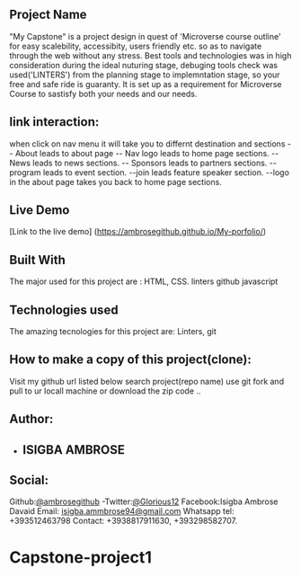 ## Project Name
"My Capstone" is a project design in quest of 'Microverse course outline' for easy scalebility, accessibity, users friendly etc. so as to navigate through the web without any stress. Best tools and technologies was in high consideration during the ideal nuturing stage, debuging tools check was used('LINTERS') from the planning stage to implemntation stage, so your free and safe ride is guaranty.
It is set up as a requirement for Microverse Course to sastisfy both your needs and our needs.
## link interaction: 
when click on nav menu it will take you to differnt destination and sections
-- About leads to about page 
-- Nav logo leads to home page sections.
-- News leads to news sections.
-- Sponsors leads to partners sections.
-- program leads to event section.
--join leads feature speaker section.
--logo in the about page  takes you back to home page sections.
## Live Demo 
[Link to the live demo] (https://ambrosegithub.github.io/My-porfolio/)

## Built With
The major used for this project are : 
HTML,
CSS.
linters
github
javascript

## Technologies used
The amazing tecnologies for this project are:
Linters,
git
 ## How to  make a copy of this project(clone):
 Visit my github url listed below
 search project(repo name)
 use git fork and pull to ur locall machine or download the zip code .. 

## Author:

- ## ISIGBA AMBROSE
 ## Social:
 Github:[@ambrosegithub](https://github.com/Ambrosegithub)
-Twitter:[@Glorious12](https:mobile.twitter.com/Glorious851)
 Facebook:Isigba Ambrose Davaid
 Email: isigba.ammbrose94@gmail.com
 Whatsapp tel: +393512463798
 Contact: +3938817911630, +393298582707.
 
# Capstone-project1
